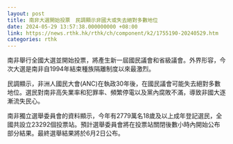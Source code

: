 ```yaml
---
layout: post
title: 南非大選開始投票　民調顯示非國大或失去絕對多數地位
date: 2024-05-29 13:57:38.000000000 +08:00
link: https://news.rthk.hk/rthk/ch/component/k2/1755190-20240529.htm
categories: rthk
---
```


南非舉行全國大選並開始投票，將產生新一屆國民議會和省級議會。外界形容，今次大選是南非自1994年結束種族隔離制度以來最激烈。

民調顯示，非洲人國民大會(ANC)在執政30年後，在國民議會可能失去絕對多數地位。選民對南非高失業率和犯罪率、頻繁停電以及黨內腐敗不滿，導致非國大逐漸流失民心。

南非獨立選舉委員會的資料顯示，今年有2779萬名18歲及以上成年登記選民，全國共設立23292個投票站。預計選舉委員會將在投票站關閉後數小時內開始公布部分結果。最終選舉結果將於6月2日公布。
